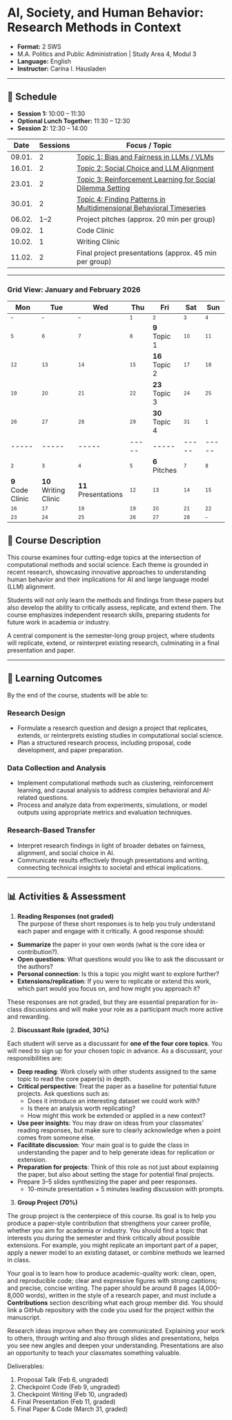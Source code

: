 # **AI, Society, and Human Behavior: Research Methods in Context**  

- **Format:** 2 SWS
- M.A. Politics and Public Administration | Study Area 4, Modul 3
- **Language:** English  
- **Instructor:** Carina I. Hausladen  

---

## 📅 Schedule

- **Session 1:** 10:00 – 11:30  
- **Optional Lunch Together:** 11:30 – 12:30  
- **Session 2:** 12:30 – 14:00  

| Date   | Sessions | Focus / Topic |
|--------|----------|---------------|
| 09.01. | 2        | [Topic 1: Bias and Fairness in LLMs / VLMs](topic1.md)|
| 16.01. | 2        | [Topic 2: Social Choice and LLM Alignment](topic3.md)| 
| 23.01. | 2        | [Topic 3: Reinforcement Learning for Social Dilemma Setting](topic2.md)| |
| 30.01. | 2        | [Topic 4: Finding Patterns in Multidimensional Behavioral Timeseries](topic4.md)| 
| 06.02. | 1–2      | Project pitches (approx. 20 min per group) |
| 09.02. | 1        | Code Clinic |
| 10.02. | 1        | Writing Clinic |
| 11.02. | 2        | Final project presentations (approx. 45 min per group) |

---

### Grid View: January and February 2026 

| Mon | Tue | Wed | Thu | Fri | Sat | Sun |
|-----|-----|-----|-----|-----|-----|-----|
| <sub><sup>–</sup></sub> | <sub><sup>–</sup></sub> | <sub><sup>–</sup></sub> | <sub><sup>1</sup></sub> | <sub><sup>2</sup></sub> | <sub><sup>3</sup></sub> | <sub><sup>4</sup></sub> |
| <sub><sup>5</sup></sub> | <sub><sup>6</sup></sub> | <sub><sup>7</sup></sub> | <sub><sup>8</sup></sub> | **9** <br> Topic 1 | <sub><sup>10</sup></sub> | <sub><sup>11</sup></sub> |
| <sub><sup>12</sup></sub> | <sub><sup>13</sup></sub> | <sub><sup>14</sup></sub> | <sub><sup>15</sup></sub> | **16** <br> Topic 2 | <sub><sup>17</sup></sub> | <sub><sup>18</sup></sub> |
| <sub><sup>19</sup></sub> | <sub><sup>20</sup></sub> | <sub><sup>21</sup></sub> | <sub><sup>22</sup></sub> | **23** <br> Topic 3 | <sub><sup>24</sup></sub> | <sub><sup>25</sup></sub> |
| <sub><sup>26</sup></sub> | <sub><sup>27</sup></sub> | <sub><sup>28</sup></sub> | <sub><sup>29</sup></sub> | **30** <br> Topic 4 | <sub><sup>31</sup></sub> | <sub><sup>1</sup></sub> |
|-----|-----|-----|-----|-----|-----|-----|
| <sub><sup>2</sup></sub> | <sub><sup>3</sup></sub> | <sub><sup>4</sup></sub> | <sub><sup>5</sup></sub> | **6** <br> Pitches | <sub><sup>7</sup></sub> | <sub><sup>8</sup></sub> |
| **9** <br> Code Clinic | **10** <br> Writing Clinic | **11** <br> Presentations | <sub><sup>12</sup></sub> | <sub><sup>13</sup></sub> | <sub><sup>14</sup></sub> | <sub><sup>15</sup></sub> |
| <sub><sup>16</sup></sub> | <sub><sup>17</sup></sub> | <sub><sup>19</sup></sub> | <sub><sup>19</sup></sub> | <sub><sup>20</sup></sub> | <sub><sup>21</sup></sub> | <sub><sup>22</sup></sub> |
| <sub><sup>23</sup></sub> | <sub><sup>24</sup></sub> | <sub><sup>25</sup></sub> | <sub><sup>26</sup></sub> | <sub><sup>27</sup></sub> | <sub><sup>28</sup></sub> | <sub><sup>–</sup></sub> |


## 📖 Course Description

This course examines four cutting-edge topics at the intersection of computational methods and social science. Each theme is grounded in recent research, showcasing innovative approaches to understanding human behavior and their implications for AI and large language model (LLM) alignment.  

Students will not only learn the methods and findings from these papers but also develop the ability to critically assess, replicate, and extend them. The course emphasizes independent research skills, preparing students for future work in academia or industry.  

A central component is the semester-long group project, where students will replicate, extend, or reinterpret existing research, culminating in a final presentation and paper.  

---

## 🎯 Learning Outcomes

By the end of the course, students will be able to:  

### Research Design
- Formulate a research question and design a project that replicates, extends, or reinterprets existing studies in computational social science.  
- Plan a structured research process, including proposal, code development, and paper preparation.  

### Data Collection and Analysis
- Implement computational methods such as clustering, reinforcement learning, and causal analysis to address complex behavioral and AI-related questions.  
- Process and analyze data from experiments, simulations, or model outputs using appropriate metrics and evaluation techniques.  

### Research-Based Transfer
- Interpret research findings in light of broader debates on fairness, alignment, and social choice in AI.  
- Communicate results effectively through presentations and writing, connecting technical insights to societal and ethical implications.  

---

## 📊 Activities & Assessment

1. **Reading Responses (not graded)**  
The purpose of these short responses is to help you truly understand each paper and engage with it critically. A good response should:  

- **Summarize** the paper in your own words (what is the core idea or contribution?).  
- **Open questions**: What questions would you like to ask the discussant or the authors?  
- **Personal connection**: Is this a topic you might want to explore further?  
- **Extensions/replication**: If you were to replicate or extend this work, which part would you focus on, and how might you approach it?  

These responses are not graded, but they are essential preparation for in-class discussions and will make your role as a participant much more active and rewarding.  

  
2. **Discussant Role (graded, 30%)**  

Each student will serve as a discussant for **one of the four core topics**. You will need to sign up for your chosen topic in advance. As a discussant, your responsibilities are:  

- **Deep reading**: Work closely with other students assigned to the same topic to read the core paper(s) in depth.  
- **Critical perspective**: Treat the paper as a baseline for potential future projects. Ask questions such as:  
  - Does it introduce an interesting dataset we could work with?  
  - Is there an analysis worth replicating?  
  - How might this work be extended or applied in a new context?  
- **Use peer insights**: You may draw on ideas from your classmates’ reading responses, but make sure to clearly acknowledge when a point comes from someone else.  
- **Facilitate discussion**: Your main goal is to guide the class in understanding the paper and to help generate ideas for replication or extension.  
- **Preparation for projects**: Think of this role as not just about explaining the paper, but also about setting the stage for potential final projects.  
- Prepare 3–5 slides synthesizing the paper and peer responses.  
   - 10-minute presentation + 5 minutes leading discussion with prompts.


3. **Group Project (70%)**

The group project is the centerpiece of this course. Its goal is to help you produce a paper-style contribution that strengthens your career profile, whether you aim for academia or industry. You should find a topic that interests you during the semester and think critically about possible extensions. For example, you might replicate an important part of a paper, apply a newer model to an existing dataset, or combine methods we learned in class.  

Your goal is to learn how to produce academic-quality work: clean, open, and reproducible code; clear and expressive figures with strong captions; and precise, concise writing. The paper should be around 8 pages (4,000–8,000 words), written in the style of a research paper, and must include a **Contributions** section describing what each group member did. You should link a GitHub repository with the code you used for the project within the manuscript.  

Research ideas improve when they are communicated. Explaining your work to others, through writing and also through slides and presentations, helps you see new angles and deepen your understanding. Presentations are also an opportunity to teach your classmates something valuable.  

Deliverables:  
1. Proposal Talk (Feb 6, ungraded)  
2. Checkpoint Code (Feb 9, ungraded)  
3. Checkpoint Writing (Feb 10, ungraded)  
4. Final Presentation (Feb 11, graded)  
5. Final Paper & Code (March 31, graded)  

